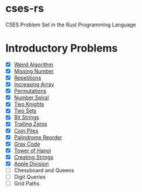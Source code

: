 # cses-rs
CSES Problem Set in the Rust Programming Language

# Introductory Problems
- [x] [Weird Algorithm](https://github.com/goldenbergg/cses-rs/blob/master/src/weird_algo.rs)
- [x] [Missing Number](https://github.com/goldenbergg/cses-rs/blob/master/src/ms_num.rs)
- [x] [Repetitions](https://github.com/goldenbergg/cses-rs/blob/master/src/repetitions.rs)
- [x] [Increasing Array](https://github.com/goldenbergg/cses-rs/blob/master/src/incr_arr.rs)
- [x] [Permutations](https://github.com/goldenbergg/cses-rs/blob/master/src/perms.rs)
- [x] [Number Spiral](https://github.com/goldenbergg/cses-rs/blob/master/src/num_spiral.rs)
- [x] [Two Knights](https://github.com/goldenbergg/cses-rs/blob/master/src/two_knights.rs)
- [x] [Two Sets](https://github.com/goldenbergg/cses-rs/blob/master/src/two_sets.rs)
- [x] [Bit Strings](https://github.com/goldenbergg/cses-rs/blob/master/src/bit_strs.rs)
- [x] [Trailing Zeros](https://github.com/goldenbergg/cses-rs/blob/master/src/trailing_zeros.rs)
- [x] [Coin Piles](https://github.com/goldenbergg/cses-rs/blob/master/src/coin_piles.rs)
- [x] [Palindrome Reorder](https://github.com/goldenbergg/cses-rs/blob/master/src/pal_ro.rs)
- [x] [Gray Code](https://github.com/goldenbergg/cses-rs/blob/master/src/gray_code.rs)
- [x] [Tower of Hanoi](https://github.com/goldenbergg/cses-rs/blob/master/src/toh.rs)
- [x] [Creating Strings](https://github.com/goldenbergg/cses-rs/blob/master/src/creating_strs.rs)
- [x] [Apple Division](https://github.com/goldenbergg/cses-rs/blob/master/src/apple_div.rs)
- [ ] Chessboard and Queens
- [ ] Digit Queries
- [ ] Grid Paths
